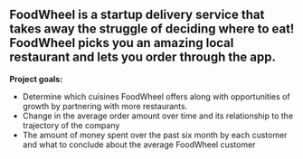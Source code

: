 ## FoodWheel is a startup delivery service that takes away the struggle of deciding where to eat! FoodWheel picks you an amazing local restaurant and lets you order through the app.


**Project goals:**

*	Determine which cuisines FoodWheel offers along with opportunities of growth by partnering with more restaurants.
* Change in the average order amount over time and its relationship to the trajectory of the company
* The amount of money spent over the past six month by each customer and what to conclude about the average FoodWheel customer


